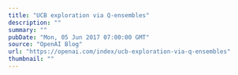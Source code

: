 ```yaml
---
title: "UCB exploration via Q-ensembles"
description: ""
summary: ""
pubDate: "Mon, 05 Jun 2017 07:00:00 GMT"
source: "OpenAI Blog"
url: "https://openai.com/index/ucb-exploration-via-q-ensembles"
thumbnail: ""
---
```


